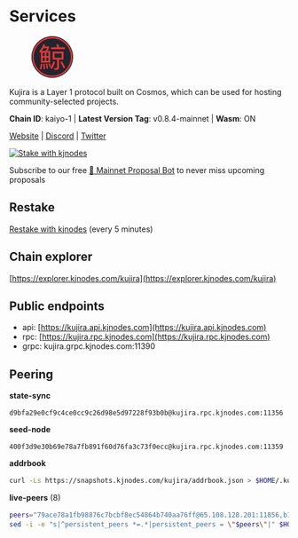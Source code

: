 # Services

<figure><img src="https://raw.githubusercontent.com/kj89/cosmos-images/main/logos/kujira.png" alt=""><figcaption></figcaption></figure>

Kujira is a Layer 1 protocol built on Cosmos, which can be used for  hosting community-selected projects.

**Chain ID**: kaiyo-1 | **Latest Version Tag**: v0.8.4-mainnet | **Wasm**: ON

[Website](https://kujira.app) | [Discord](https://discord.gg/teamkujira) | [Twitter](https://twitter.com/TeamKujira)

[![Stake with kjnodes](https://i.ibb.co/cr44Q8j/button-stake-with-kjnodes.png)](https://restake.app/kujira/kujiravaloper1tnuqj73jfn3724lqz34c27tuv80nv336sadqym)

Subscribe to our free [🤖 Mainnet Proposal Bot](https://t.me/kjnodes_proposal_bot) to never miss upcoming proposals

## Restake

[Restake with kjnodes](https://restake.app/kujira/kujiravaloper1tnuqj73jfn3724lqz34c27tuv80nv336sadqym) (every 5 minutes)
## Chain explorer
[https://explorer.kjnodes.com/kujira](https://explorer.kjnodes.com/kujira)

## Public endpoints

* api: [https://kujira.api.kjnodes.com](https://kujira.api.kjnodes.com)
* rpc: [https://kujira.rpc.kjnodes.com](https://kujira.rpc.kjnodes.com)
* grpc: kujira.grpc.kjnodes.com:11390

## Peering

**state-sync**

```text
d9bfa29e0cf9c4ce0cc9c26d98e5d97228f93b0b@kujira.rpc.kjnodes.com:11356
```

**seed-node**

```text
400f3d9e30b69e78a7fb891f60d76fa3c73f0ecc@kujira.rpc.kjnodes.com:11359
```

**addrbook**
```bash
curl -Ls https://snapshots.kjnodes.com/kujira/addrbook.json > $HOME/.kujira/config/addrbook.json
```

**live-peers** (8)
```bash
peers="79ace78a1fb98876c7bcbf8ec54864b740aa76ff@65.108.128.201:11856,b12591db8b67f7a78b2834b5c122299fdb6c8deb@65.108.201.154:2060,4018be5af4189573366762fa168826b4408418db@135.125.188.17:32095,b802fbfb83d6400639f17f2883f30a46ee6b05ad@51.210.223.185:32095,09076c7908db88316498cf4cd4702a8d269e0da9@15.235.114.85:26656,d9bfa29e0cf9c4ce0cc9c26d98e5d97228f93b0b@65.109.88.38:11356,c8b74590ce04f0f7c32b1c668290e00ec7ec275e@148.113.8.63:11856,ccffabe81f2de8a81e171f93fe1209392bf9993f@65.108.234.59:26656"
sed -i -e "s|^persistent_peers *=.*|persistent_peers = \"$peers\"|" $HOME/.kujira/config/config.toml
```

